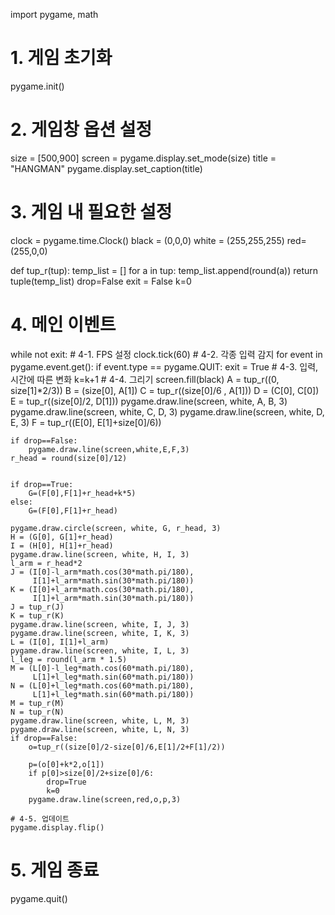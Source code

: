 import pygame, math

# 1. 게임 초기화
pygame.init()
# 2. 게임창 옵션 설정
size = [500,900]
screen = pygame.display.set_mode(size)
title = "HANGMAN"
pygame.display.set_caption(title)
# 3. 게임 내 필요한 설정
clock = pygame.time.Clock()
black = (0,0,0)
white = (255,255,255)
red=(255,0,0)

def tup_r(tup):
    temp_list = []
    for a in tup:
        temp_list.append(round(a))
    return tuple(temp_list)
drop=False
exit = False
k=0
# 4. 메인 이벤트
while not exit:
    # 4-1. FPS 설정
    clock.tick(60)
    # 4-2. 각종 입력 감지
    for event in pygame.event.get():
        if event.type == pygame.QUIT:
            exit = True
    # 4-3. 입력, 시간에 따른 변화
    k=k+1
    # 4-4. 그리기
    screen.fill(black)
    A = tup_r((0, size[1]*2/3))
    B = (size[0], A[1])
    C = tup_r((size[0]/6 , A[1]))
    D = (C[0], C[0])
    E = tup_r((size[0]/2, D[1]))
    pygame.draw.line(screen, white, A, B, 3)
    pygame.draw.line(screen, white, C, D, 3)
    pygame.draw.line(screen, white, D, E, 3)
    F = tup_r((E[0], E[1]+size[0]/6))
    
    if drop==False:
        pygame.draw.line(screen,white,E,F,3)
    r_head = round(size[0]/12) 


    if drop==True:
        G=(F[0],F[1]+r_head+k*5)
    else:
        G=(F[0],F[1]+r_head)
   
    pygame.draw.circle(screen, white, G, r_head, 3)
    H = (G[0], G[1]+r_head)
    I = (H[0], H[1]+r_head)
    pygame.draw.line(screen, white, H, I, 3)
    l_arm = r_head*2
    J = (I[0]-l_arm*math.cos(30*math.pi/180),
         I[1]+l_arm*math.sin(30*math.pi/180))
    K = (I[0]+l_arm*math.cos(30*math.pi/180),
         I[1]+l_arm*math.sin(30*math.pi/180))
    J = tup_r(J)
    K = tup_r(K)
    pygame.draw.line(screen, white, I, J, 3)
    pygame.draw.line(screen, white, I, K, 3)
    L = (I[0], I[1]+l_arm)
    pygame.draw.line(screen, white, I, L, 3)
    l_leg = round(l_arm * 1.5)
    M = (L[0]-l_leg*math.cos(60*math.pi/180),
         L[1]+l_leg*math.sin(60*math.pi/180))
    N = (L[0]+l_leg*math.cos(60*math.pi/180),
         L[1]+l_leg*math.sin(60*math.pi/180))  
    M = tup_r(M)
    N = tup_r(N)  
    pygame.draw.line(screen, white, L, M, 3)
    pygame.draw.line(screen, white, L, N, 3)
    if drop==False:
        o=tup_r((size[0]/2-size[0]/6,E[1]/2+F[1]/2))
        
        p=(o[0]+k*2,o[1])   
        if p[0]>size[0]/2+size[0]/6:
            drop=True
            k=0
        pygame.draw.line(screen,red,o,p,3)

    # 4-5. 업데이트
    pygame.display.flip()
# 5. 게임 종료
pygame.quit()

